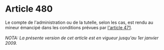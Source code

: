 # Article 480

Le compte de l'administration ou de la tutelle, selon les cas, est rendu au mineur émancipé dans les conditions prévues par <a href='/affichCodeArticle.do?cidTexte=LEGITEXT000006070721&idArticle=LEGIARTI000006427802&dateTexte=&categorieLien=cid' title='Code civil - art. 471 (VT)'>l'article 471</a>.<br/><br/><i>NOTA:  La présente version de cet article est en vigueur jusqu'au 1er janvier 2009.</i>